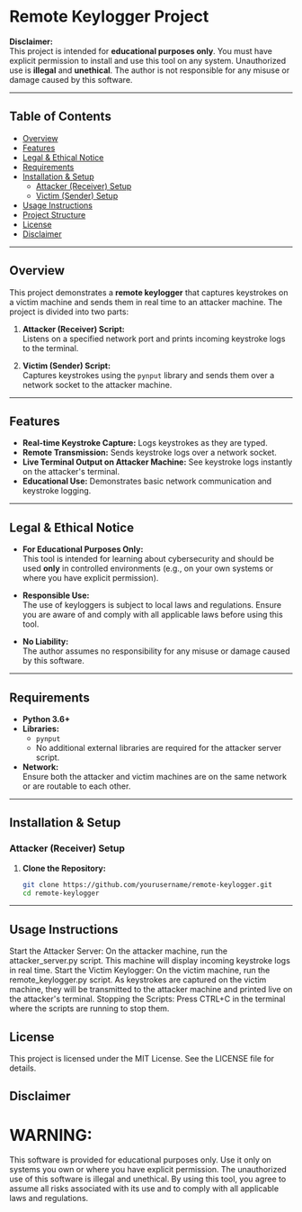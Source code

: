 # Remote Keylogger Project

**Disclaimer:**  
This project is intended for **educational purposes only**. You must have explicit permission to install and use this tool on any system. Unauthorized use is **illegal** and **unethical**. The author is not responsible for any misuse or damage caused by this software.

---

## Table of Contents

- [Overview](#overview)
- [Features](#features)
- [Legal & Ethical Notice](#legal--ethical-notice)
- [Requirements](#requirements)
- [Installation & Setup](#installation--setup)
  - [Attacker (Receiver) Setup](#attacker-receiver-setup)
  - [Victim (Sender) Setup](#victim-sender-setup)
- [Usage Instructions](#usage-instructions)
- [Project Structure](#project-structure)
- [License](#license)
- [Disclaimer](#disclaimer)

---

## Overview

This project demonstrates a **remote keylogger** that captures keystrokes on a victim machine and sends them in real time to an attacker machine. The project is divided into two parts:

1. **Attacker (Receiver) Script:**  
   Listens on a specified network port and prints incoming keystroke logs to the terminal.

2. **Victim (Sender) Script:**  
   Captures keystrokes using the `pynput` library and sends them over a network socket to the attacker machine.

---

## Features

- **Real-time Keystroke Capture:** Logs keystrokes as they are typed.
- **Remote Transmission:** Sends keystroke logs over a network socket.
- **Live Terminal Output on Attacker Machine:** See keystroke logs instantly on the attacker's terminal.
- **Educational Use:** Demonstrates basic network communication and keystroke logging.

---

## Legal & Ethical Notice

- **For Educational Purposes Only:**  
  This tool is intended for learning about cybersecurity and should be used **only** in controlled environments (e.g., on your own systems or where you have explicit permission).

- **Responsible Use:**  
  The use of keyloggers is subject to local laws and regulations. Ensure you are aware of and comply with all applicable laws before using this tool.

- **No Liability:**  
  The author assumes no responsibility for any misuse or damage caused by this software.

---

## Requirements

- **Python 3.6+**
- **Libraries:**
  - `pynput`  
  - No additional external libraries are required for the attacker server script.
- **Network:**  
  Ensure both the attacker and victim machines are on the same network or are routable to each other.

---

## Installation & Setup

### Attacker (Receiver) Setup

1. **Clone the Repository:**

   ```bash
   git clone https://github.com/yourusername/remote-keylogger.git
   cd remote-keylogger

---

## Usage Instructions

Start the Attacker Server:
On the attacker machine, run the attacker_server.py script. This machine will display incoming keystroke logs in real time.
Start the Victim Keylogger:
On the victim machine, run the remote_keylogger.py script.
As keystrokes are captured on the victim machine, they will be transmitted to the attacker machine and printed live on the attacker's terminal.
Stopping the Scripts:
Press CTRL+C in the terminal where the scripts are running to stop them.

## License

This project is licensed under the MIT License. See the LICENSE file for details.


## Disclaimer

# WARNING: 
This software is provided for educational purposes only. Use it only on systems you own or where you have explicit permission. The unauthorized use of this software is illegal and unethical. By using this tool, you agree to assume all risks associated with its use and to comply with all applicable laws and regulations.
